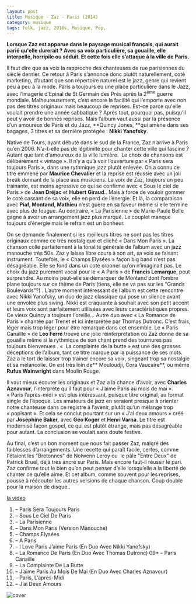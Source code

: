 ```yaml
---
layout: post
title: Musique - Zaz - Paris (2014)
category: musique
tags: folk, jazz, 2010s, Musique, Pop,
---
```

**Lorsque Zaz est apparue dans le paysage musical français, qui aurait parié qu'elle durerait ? Avec sa voix particulière, sa gouaille, elle interpelle, horripile ou séduit. Et cette fois elle s’attaque à la ville de Paris.**

Il faut dire que sa voix la rapproche des chanteuses de rue parisiennes du siècle dernier. Ce retour à Paris s’annonce donc plutôt naturellement, coté marketing, d’autant que son répertoire naturel est le jazz, genre qui revient peu à peu à la mode. Paris a toujours eu une place particulière dans le Jazz, avec l’imagerie d’Epinal de St Germain des Prés après la 2<sup>ème</sup> guerre mondiale. Malheureusement, c’est encore la facilité qui l’emporte avec non pas des titres originaux mais beaucoup de reprises. Est-ce parce qu'elle voulait prendre une année sabbatique ? Après tout, pourquoi pas, puisqu’il peut y avoir de bonnes reprises. Mais l’album vaut aussi par la présence d’un amoureux de Paris et du Jazz, **Quincy Jones, **qui amène dans ses bagages, 3 titres et sa dernière protégée : **Nikki Yanofsky**.

Native de Tours, ayant débuté dans le sud de la France, Zaz n’arrive à Paris qu’en 2006. N’a-t-elle pas de légitimité pour chanter cette ville qui fascine ? Autant que tant d'amoureux de la ville lumière.  Le choix de chansons est délibérément « vintage ». Il n’y a qu’à voir l’ouverture par « Paris sera toujours Paris », dans une rythmique jazz plutôt enlevée. On a connu ce titre emmené par **Maurice Chevalier** et la reprise est réussie avec un joli break donnant de la place aux musiciens. La voix de Zaz, toujours un peu trainante, est moins agressive ce qui se confirme avec « Sous le ciel de Paris » de **Jean Dréjac** et **Hubert Giraud**.. Mais à force de vouloir gommer le coté cassant de sa voix, elle en perd de l’énergie. Et là, la comparaison avec **Piaf, Montand, Mathieu** n’est guère en sa faveur même si elle termine avec plus de fougue. Au contraire, « La Parisienne » de Marie-Paule Belle gagne à avoir un arrangement jazz plus marqué. Le couplet manque toujours d’énergie mais le refrain est un bonheur.

On se demande finalement si les meilleurs titres ne sont pas les titres originaux comme ce très nostalgique et cliché « Dans Mon Paris ». La chanson colle parfaitement à la tonalité générale de l’album avec un jazz manouche très 50s. Zaz y laisse libre cours à son art, sa voix se faisant instrument. Toutefois, le « Champs Elysées » façon big band n’est pas désagréable. Elle se fond dans un coté crooner qu’on n’imaginait pas. Le choix du jazz purement vocal pour le « A Paris » de **Francis Lemarque**, peut surprendre. Au moins peut-elle se démarquer de Montand dont l’ombre plane toujours sur ce thème de Paris (tiens, elle ne va pas sur les "Grands Boulevards"?) . L’autre moment intéressant de l’album est cette rencontre avec Nikki Yanofsky, un duo de jazz classique qui pose un silence avant une envolée plus swing. Nikki est craquante à souhait avec son petit accent et leurs voix sont parfaitement utilisées avec leurs caractéristiques propres. Ce vieux Quincy a toujours l'oreille... Autre duo avec « La Romance de Paris » chantée par Trenet et ici interprétée par Thomas Dutronc. C’est frais, léger mais trop léger pour être remarqué dans cet ensemble. Le « Paris Canaille » de **Leo Ferré** trouve une jolie réinterprétation où Zaz donne de sa gouaille même si la rythmique de son chant prend des tournures pas toujours bienvenues . «  La complainte de la butte » est une des grosses déceptions de l’album, tant ce titre marque par la puissance de ses mots. Zaz a le tort de laisser trop trainer encore sa voix, singeant trop sa nostalgie et sa mélancolie. On est très loin de** Mouloudji, Cora Vaucaire**, ou même **Rufus Wainwright** dans Moulin Rouge.

Il vaut mieux écouter les originaux et Zaz a la chance d’avoir, avec **Charles Aznavour**, l’interpréte qu’il faut pour « J’aime Paris au mois de mai ». « Paris l’après-midi » est plus intéressant, puisque titre original, au format single de l’époque. Les amateurs de jazz en seraient presque à orienter notre chanteuse dans ce registre à l’avenir, plutôt qu’un mélange trop « popisant ». Et cela se conclut pourtant sur un « J’ai deux amours » créé par **Joséphine Baker,** avec **Géo Koger** et **Henri Varna**. Le titre est modernisé façon gospel, ce qui est plutôt étrange, mais pas désagréable pour autant. La conclusion se voulait sans doute festive.

Au final, c’est un bon moment que nous fait passer Zaz, malgré des faiblesses d’arrangements. Une recette qui paraît facile, certes, comme l'étaient les "Bretonnes" de Nolwenn Leroy ou  le pâle "Entre Deux" de Patrick Bruel, déjà très ancré sur Paris. Mais encore faut-il réussir le pari. Zaz confirme tout le bien qu’on peut penser d’elle lorsqu’elle a la liberté de chanter ce qu’elle aime. Et cet album, comme souvent pour les reprises, pousse à réécouter les autres versions de chaque chanson. Coup double pour la maison de disque..

[la video](https://www.youtube.com/watch?v=tmiI98EG1Fo)

01. – Paris Sera Toujours Paris
02. – Sous Le Ciel De Paris
03. – La Parisienne
04. – Dans Mon Paris (Version Manouche)
05. – Champs Elysées
06. – A Paris
07. – I Love Paris J’aime Paris (En Duo Avec Nikki Yanofsky)
08. – La Romance De Paris (En Duo Avec Thomas Dutronc)
09* – Paris Canaille
10. – La Complainte De La Butte
11. – J’aime Paris Au Mois De Mai (En Duo Avec Charles Aznavour)
12. – Paris, L’après-Midi
13. – J’ai Deux Amours

![cover](http://cheziceman.files.wordpress.com/2014/11/zazparis1.jpg)
